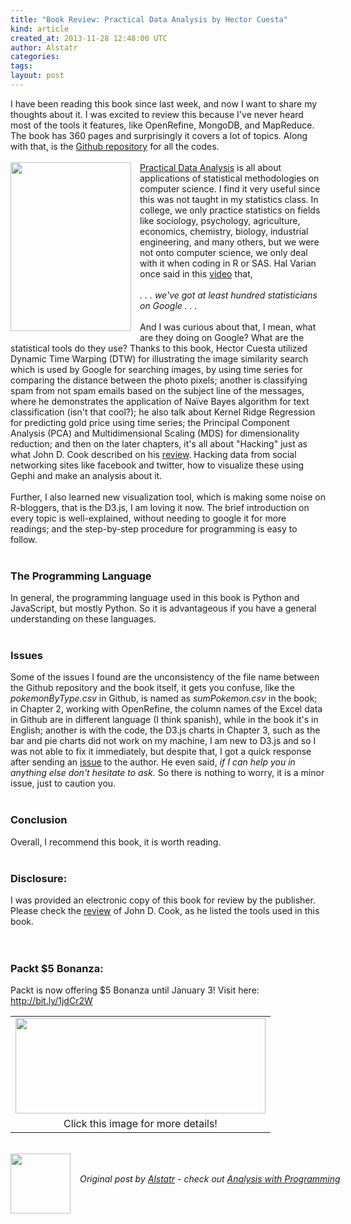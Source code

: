 ```yaml
---
title: "Book Review: Practical Data Analysis by Hector Cuesta"
kind: article
created_at: 2013-11-28 12:48:00 UTC
author: Alstatr
categories: 
tags: 
layout: post
---
```

<div dir="ltr" style="text-align: left;" trbidi="on"><div><div style="text-align: left;"><div style="text-align: left;">I have been reading this book since last week, and now I want to share my thoughts about it. I was excited to review this because I've never heard most of the tools it features, like OpenRefine, MongoDB, and MapReduce. The book has 360 pages and surprisingly it covers a lot of topics. Along with that, is the <a href="https://github.com/hmcuesta/PDA_Book" target="_blank">Github repository</a> for all the codes.&nbsp;</div><div style="text-align: left;"><br /></div><div style="text-align: left;"><a href="http://1.bp.blogspot.com/-yx4nSRF8Yqw/UpNUYrlDKGI/AAAAAAAABHQ/CGXCMBWvJDY/s1600/Screenshot+from+2013-11-25+21:41:53.png" imageanchor="1" style="clear: left; float: left; margin-bottom: 1em; margin-right: 1em;"><img border="0" height="270" src="http://1.bp.blogspot.com/-yx4nSRF8Yqw/UpNUYrlDKGI/AAAAAAAABHQ/CGXCMBWvJDY/s320/Screenshot+from+2013-11-25+21:41:53.png" width="193" /></a><a href="http://www.packtpub.com/practical-data-analysis/book?utm_source=socialmedia.com&amp;utm_medium=blog,+websites,+emails&amp;utm_campaign=Practical+Data+Analysis" target="_blank">Practical Data Analysis</a> is all about applications of statistical methodologies on computer science. I find it very useful since this was not taught in my statistics class. In college, we only practice statistics on fields like sociology, psychology, agriculture, economics, chemistry, biology, industrial engineering, and many others, but we were not onto computer science, we only deal with it when coding in R or SAS. Hal Varian once said in this <a href="http://www.youtube.com/watch?v=D4FQsYTbLoI" target="_blank">video</a> that,</div><div style="text-align: left;"><br /></div><div style="text-align: left;"><i>. . . we've got at least hundred statisticians on Google . . .</i></div><div style="text-align: left;"><br /></div><div style="text-align: left;">And I was curious about that, I mean, what are they doing on Google? What are the statistical tools do they use? Thanks to this book, Hector Cuesta utilized Dynamic Time Warping (DTW) for illustrating the image similarity search which is used by Google for searching images, by using time series for comparing the distance between the photo pixels; another is classifying spam from not spam emails based on the subject line of the messages, where he demonstrates the application of Naïve Bayes algorithm for text classification (isn't that cool?); he also talk about Kernel Ridge Regression for predicting gold price using time series; the Principal Component Analysis (PCA) and Multidimensional Scaling (MDS) for dimensionality reduction; and then on the later chapters, it's all about "Hacking" just as what John D. Cook described on his <a href="http://www.johndcook.com/blog/2013/11/25/book-review-practical-data-analysis/" target="_blank">review</a>. Hacking data from social networking sites like facebook and twitter, how to visualize these using Gephi and make an analysis about it.&nbsp; </div><div style="text-align: left;"><br /></div>Further, I also learned new visualization tool, which is making some noise on R-bloggers, that is the D3.js, I am loving it now. The brief introduction on every topic is well-explained, without needing to google it for more readings; and the step-by-step procedure for  programming is easy to follow.<br /><div style="text-align: left;"><br /><a name='more'></a></div><h3 style="text-align: left;">The Programming Language </h3>In general, the programming language used in this book is Python and JavaScript, but mostly Python. So it is advantageous if you have a general understanding on these languages. <br /><br /></div><div style="text-align: left;"><h3 style="text-align: left;">Issues</h3><div style="text-align: left;">Some of the issues I found are the unconsistency of the file name between the Github repository and the book itself, it gets you confuse, like the <i>pokemonByType.csv</i> in Github, is named as <i>sumPokemon.csv</i> in the book; in Chapter 2, working with OpenRefine, the column names of the Excel data in Github are in different language (I think spanish), while in the book it's in English; another is with the code, the D3.js charts in Chapter 3, such as the bar and pie charts did not work on my machine, I am new to D3.js and so I was not able to fix it immediately, but despite that, I got a quick response after sending an <a href="https://github.com/hmcuesta/PDA_Book/issues/1" target="_blank">issue</a> to the author. He even said, <i>if I can help you in anything else don't hesitate to ask.</i> So there is nothing to worry, it is a minor issue, just to caution you.</div><div style="text-align: left;"><br /></div><h3 style="text-align: left;"></h3><h3 style="text-align: left;">Conclusion </h3>Overall, I recommend this book, it is worth reading.<br /><br /><h3 style="text-align: left;"> Disclosure:</h3></div></div><div style="text-align: left;"><div>I was provided an electronic copy of this book for review by the publisher. Please check the <a href="http://www.johndcook.com/blog/2013/11/25/book-review-practical-data-analysis/" target="_blank">review</a> of John D. Cook, as he listed the tools used in this book.<br /><br /><i><span style="font-family: Calibri;">          </span></i><br /><h3 style="text-align: left;">Packt $5 Bonanza:</h3><div style="text-align: left;">Packt is now offering $5 Bonanza until January 3! Visit here: <a href="http://bit.ly/1jdCr2W">http://bit.ly/1jdCr2W</a></div><div style="text-align: left;"><table align="center" cellpadding="0" cellspacing="0" class="tr-caption-container" style="margin-left: auto; margin-right: auto; text-align: left;"><tbody><tr><td style="text-align: center;"><a href="http://bit.ly/1jdCr2W" target = "_blank" style="clear: left; margin-bottom: 1em; margin-left: auto; margin-right: auto;"><img border="0" height="153" src="http://3.bp.blogspot.com/-tFwFcLCe2v8/UrMFmUmOT2I/AAAAAAAABZA/C2aaW4WzcLc/s400/782x300_Main_banner.jpg" width="400" /></a></td></tr><tr><td class="tr-caption" style="text-align: center;">Click this image for more details!</td></tr></tbody></table><br /></div></div></div></div><div class="author">
  <img src="" style="width: 96px; height: 96;">
  <span style="position: absolute; padding: 32px 15px;">
    <i>Original post by <a href="http://twitter.com/">Alstatr</a> - check out <a href="http://alstatr.blogspot.com/">Analysis with Programming</a></i>
  </span>
</div>
